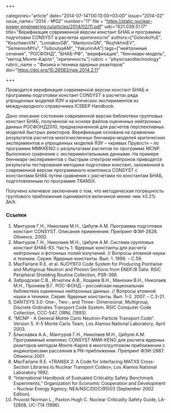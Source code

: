 +++

categories="article"
date="2014-07-14T00:13:00+03:00"
issue="2014-02"
issue_name="2014 - №02"
number="11"
file = "https://static.nuclear-power-engineering.ru/articles/2014/02/11.pdf"
udc="621.039.51.17"
title="Верификация современной версии констант БНАБ и программы подготовки CONSYST в расчетах критичности"
authors=["GolovkoYuE", "KoscheevVN", "LomakovGB", "ManturovGN", "RozhikhinEV", "SemenovMYu", "TsiboulyaAM", "YakuninAA"]
tags=["нейтронные сечения", "РОСФОНД", "БНАБ-РФ", "верификация", "бенчмарк-модель", "метод Монте-Карло", "критичность"]
rubric = "physicsandtechnology"
rubric_name = "Физика и техника ядерных реакторов"
doi="https://doi.org/10.26583/npe.2014.2.11"

+++

Проводится верификация современной версии констант БНАБ и программы подготовки констант CONSYST в расчетах ряда упрощенных моделей ЯЭУ и критических экспериментов из международного справочника ICSBEP Handbook.

Дано описание состояния современной версии библиотеки групповых констант БНАБ, полученной на основе файлов оцененных нейтронных данных РОСФОНД2010, предназначенной для расчетов перспективных моделей быстрых реакторов. Верификация основана на сравнении результатов расчетов многочисленных бенчмарк-моделей критических экспериментов и упрощенных моделей ЯЭУ – «кривых Прувост» – по программе MMKKENO с результатами расчетов по программе MCNP. Выполнено сравнение с экспериментальными данными. На примере бенчмарк-экспериментов с быстрым спектром нейтронов приводятся результаты тестирования методики подготовки констант, заложенной в современной версии программного комплекса CONSYST с константами БНАБ путем сравнения с расчетами по константам БНАБ, подготовленным по программе TRANSX.

Получено ключевое заключение о том, что методическая погрешность группового приближения оценивается величиной менее чем ±0.2% Δk/k.

### Ссылки

1. Мантуров Г.Н., Николаев М.Н., Цибуля А.М. Программа подготовки констант CONSYST. Описание применения: Препринт ФЭИ-2828. Обнинск. 2000.
2. Мантуров Г.Н., Николаев М.Н., Цибуля А.М. Система групповых констант БНАБ-93. Часть 1: Ядерные константы для расчета нейтронных и фотонных полей излучений. // Вопросы атомной науки и техники. Серия: Ядерные константы. Вып. 1. 1996. – С.59.
3. MacFarlane R.E. et al. NJOY97.0 Code System for Producing Pointwise and Multigroup Neutron and Photon Sections from ENDF/B Data. RSIC Peripheral Shielding Routine Collection, PSR-368.
4. Забродская С.В., Игнатюк А.В., Кощеев В.Н., Манохин В.Н., Николаев М.Н., Проняев В.Г. РОС-ФОНД – российская национальная библиотека оцененных нейтронных данных. // Вопросы атомной науки и техники. Серия: Ядерные константы. Вып. 1–2. 2007. – С.3-21.
5. DANTSYS 3.0: One-, Two-, and Three- Dimensional, Multigroup, Discrete Ordinates Transport Code System. RSIC Computer Code Collection, CCC-547, ORNL (1993).
6. “MCNP - A General Monte Carlo Neutron-Particle Transport Code“. Version 5. X-5 Monte Carlo Team, Los Alamos National Laboratory, April 2003.
7. Блыскавка А.А., Мантуров Г.Н., Николаев М.Н., Цибуля А.М. Программный комплекс CONSYST MMK-KENO для расчета ядерных реакторов методом Монте-Карло в многогрупповом приближении с индикатрисами рассеяния в PN-приближении. Препринт ФЭИ-2887. Обнинск-2001.
8. MacFarlane R.E. «TRANSX 2: A Code for Interfacing MATXS Cross-Section Libraries to Nuclear Transport Codes», Los Alamos National Laboratory 1992.
9. “International Handbook of Evaluated Criticality Safety Benchmark Experiments,” Organization for Economic Cooperation and Development – Nuclear Energy Agency, NEA/NSC/DOC(95)03 (September 2002 Edition).
10. Pruvost Norman L., Paxton Hugh C. Nuclear Criticality Safety Guide, LA-12808, UC-714 (1996).
